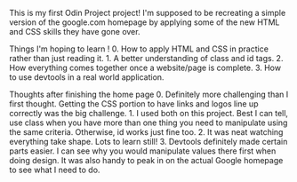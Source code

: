 This is my first Odin Project project! I'm supposed to be recreating a simple version of the google.com homepage by applying some of the new HTML and CSS skills they have gone over. 

Things I'm hoping to learn !
    0. How to apply HTML and CSS in practice rather than just reading it. 
    1. A better understanding of class and id tags. 
    2. How everything comes together once a website/page is complete.
    3. How to use devtools in a real world application. 


Thoughts after finishing the home page
    0. Definitely more challenging than I first thought. Getting the CSS portion to have links and logos line up correctly was the big challenge.
    1. I used both on this project. Best I can tell, use class when you have more than one thing you need to manipulate using the same criteria. Otherwise, id works just fine too. 
    2. It was neat watching everything take shape. Lots to learn still!
    3. Devtools definitely made certain parts easier. I can see why you would manipulate values there first when doing design. It was also       handy to peak in on the actual Google homepage to see what I need to do. 
